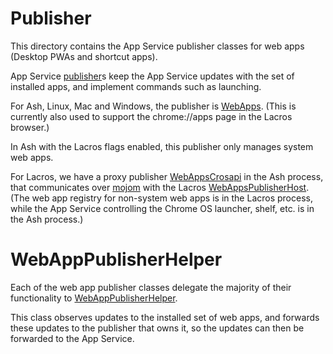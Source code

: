 # Publisher

This directory contains the App Service publisher classes for web apps (Desktop PWAs and shortcut apps).

App Service [publisher](../../../../components/services/app_service/public/cpp/publisher_base.h)s keep the App Service updates with the set of installed apps, and implement commands such as launching.

For Ash, Linux, Mac and Windows, the publisher is [WebApps](web_apps.h). (This is currently also used to support the chrome://apps page in the Lacros browser.)

In Ash with the Lacros flags enabled, this publisher only manages system web apps.

For Lacros, we have a proxy publisher [WebAppsCrosapi](../../apps/app_service/publishers/web_apps_crosapi.h) in the Ash process, that communicates over [mojom](../../../../chromeos/crosapi/mojom/app_service.mojom) with the Lacros [WebAppsPublisherHost](web_apps_publisher_host.h). (The web app registry for non-system web apps is in the Lacros process, while the App Service controlling the Chrome OS launcher, shelf, etc. is in the Ash process.)

# WebAppPublisherHelper

Each of the web app publisher classes delegate the majority of their functionality to [WebAppPublisherHelper](web_app_publisher_helper.h).

This class observes updates to the installed set of web apps, and forwards these updates to the publisher that owns it, so the updates can then be forwarded to the App Service. 
